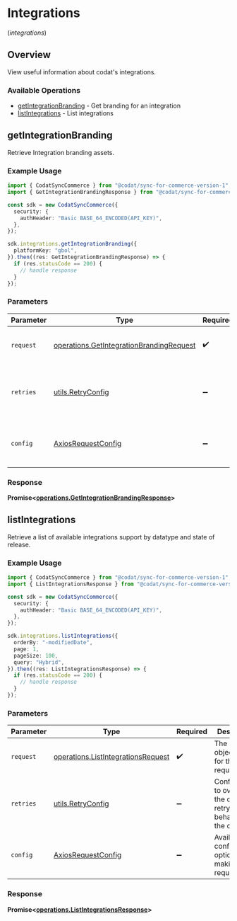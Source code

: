 # Integrations
(*integrations*)

## Overview

View useful information about codat's integrations.

### Available Operations

* [getIntegrationBranding](#getintegrationbranding) - Get branding for an integration
* [listIntegrations](#listintegrations) - List integrations

## getIntegrationBranding

Retrieve Integration branding assets.

### Example Usage

```typescript
import { CodatSyncCommerce } from "@codat/sync-for-commerce-version-1";
import { GetIntegrationBrandingResponse } from "@codat/sync-for-commerce-version-1/dist/sdk/models/operations";

const sdk = new CodatSyncCommerce({
  security: {
    authHeader: "Basic BASE_64_ENCODED(API_KEY)",
  },
});

sdk.integrations.getIntegrationBranding({
  platformKey: "gbol",
}).then((res: GetIntegrationBrandingResponse) => {
  if (res.statusCode == 200) {
    // handle response
  }
});
```

### Parameters

| Parameter                                                                                            | Type                                                                                                 | Required                                                                                             | Description                                                                                          |
| ---------------------------------------------------------------------------------------------------- | ---------------------------------------------------------------------------------------------------- | ---------------------------------------------------------------------------------------------------- | ---------------------------------------------------------------------------------------------------- |
| `request`                                                                                            | [operations.GetIntegrationBrandingRequest](../../models/operations/getintegrationbrandingrequest.md) | :heavy_check_mark:                                                                                   | The request object to use for the request.                                                           |
| `retries`                                                                                            | [utils.RetryConfig](../../models/utils/retryconfig.md)                                               | :heavy_minus_sign:                                                                                   | Configuration to override the default retry behavior of the client.                                  |
| `config`                                                                                             | [AxiosRequestConfig](https://axios-http.com/docs/req_config)                                         | :heavy_minus_sign:                                                                                   | Available config options for making requests.                                                        |


### Response

**Promise<[operations.GetIntegrationBrandingResponse](../../models/operations/getintegrationbrandingresponse.md)>**


## listIntegrations

Retrieve a list of available integrations support by datatype and state of release.

### Example Usage

```typescript
import { CodatSyncCommerce } from "@codat/sync-for-commerce-version-1";
import { ListIntegrationsResponse } from "@codat/sync-for-commerce-version-1/dist/sdk/models/operations";

const sdk = new CodatSyncCommerce({
  security: {
    authHeader: "Basic BASE_64_ENCODED(API_KEY)",
  },
});

sdk.integrations.listIntegrations({
  orderBy: "-modifiedDate",
  page: 1,
  pageSize: 100,
  query: "Hybrid",
}).then((res: ListIntegrationsResponse) => {
  if (res.statusCode == 200) {
    // handle response
  }
});
```

### Parameters

| Parameter                                                                                | Type                                                                                     | Required                                                                                 | Description                                                                              |
| ---------------------------------------------------------------------------------------- | ---------------------------------------------------------------------------------------- | ---------------------------------------------------------------------------------------- | ---------------------------------------------------------------------------------------- |
| `request`                                                                                | [operations.ListIntegrationsRequest](../../models/operations/listintegrationsrequest.md) | :heavy_check_mark:                                                                       | The request object to use for the request.                                               |
| `retries`                                                                                | [utils.RetryConfig](../../models/utils/retryconfig.md)                                   | :heavy_minus_sign:                                                                       | Configuration to override the default retry behavior of the client.                      |
| `config`                                                                                 | [AxiosRequestConfig](https://axios-http.com/docs/req_config)                             | :heavy_minus_sign:                                                                       | Available config options for making requests.                                            |


### Response

**Promise<[operations.ListIntegrationsResponse](../../models/operations/listintegrationsresponse.md)>**

